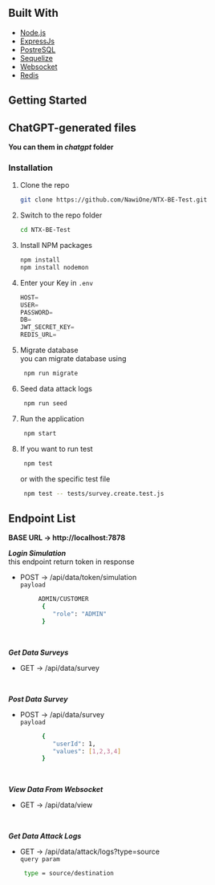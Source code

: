 ## Built With
* [Node.js][Nodejs-url]
* [ExpressJs][Express-url]
* [PostreSQL][Postgresql-url]
* [Sequelize][Sequelize-url]
* [Websocket][Ws-url]
* [Redis][Redis-url]


## Getting Started



## ChatGPT-generated files
**You can them in ***chatgpt*** folder**



### Installation


1. Clone the repo
   ```sh
   git clone https://github.com/NawiOne/NTX-BE-Test.git
   ```
2. Switch to the repo folder
   ```sh
   cd NTX-BE-Test
   ```
3. Install NPM packages
   ```sh
   npm install
   npm install nodemon
   ```
4. Enter your Key in `.env`
   ```js
   HOST=
   USER=
   PASSWORD=
   DB=
   JWT_SECRET_KEY=
   REDIS_URL=
   ```
5. Migrate database<br>
   you can migrate database using 
   ```sh
    npm run migrate
    ```

6. Seed data attack logs<br>
   ```sh
    npm run seed
    ```
  
7. Run the application<br>
   ```sh
    npm start
    ```

8. If you want to run test<br>
   ```sh
    npm test
    ```
    or with the specific test file
   ```sh
    npm test -- tests/survey.create.test.js
   ```

## Endpoint List
**BASE URL -> http://localhost:7878**


***Login Simulation***<br>
this endpoint return token in response

 * POST -> /api/data/token/simulation<br>
 ``payload``
   ```sh
        ADMIN/CUSTOMER
         {
            "role": "ADMIN" 
         }
   ```
 <br>

***Get Data Surveys***<br>
 * GET -> /api/data/survey<br>
 <br>

***Post Data Survey***<br>

 * POST -> /api/data/survey<br>
 ``payload``
   ```sh
         {
            "userId": 1,
            "values": [1,2,3,4]
         }
   ```
   <br>


***View Data From Websocket***<br>

 * GET -> /api/data/view<br>
 <br>


***Get Data Attack Logs***<br>

 * GET -> /api/data/attack/logs?type=source<br>
 ``query param``
   ```sh
    type = source/destination
   ```
   <br>












[Nodejs-url]:https://nodejs.org/en
[Express-url]: https://expressjs.com/
[Postgresql-url]: https://www.postgresql.org/
[Sequelize-url]: https://sequelize.org/
[Ws-url]: https://www.npmjs.com/package/ws
[Redis-url]: https://redis.io/docs/latest/
